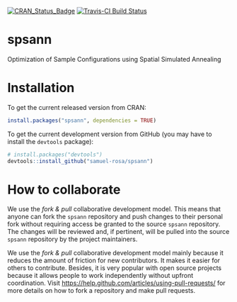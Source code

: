 [![CRAN_Status_Badge](http://www.r-pkg.org/badges/version/spsann)](http://cran.r-project.org/package=spsann)
[![Travis-CI Build Status](https://travis-ci.org/samuel-rosa/spsann.svg?branch=master)](https://travis-ci.org/samuel-rosa/spsann)

spsann
======

Optimization of Sample Configurations using Spatial Simulated Annealing

# Installation

To get the current released version from CRAN:

```R
install.packages("spsann", dependencies = TRUE)
```

To get the current development version from GitHub (you may have to install
the `devtools` package):

```R
# install.packages("devtools")
devtools::install_github("samuel-rosa/spsann")
```
# How to collaborate

We use the *fork & pull* collaborative development model. This means that 
anyone can fork the `spsann` repository and push changes to their personal fork
without requiring access be granted to the source `spsann` repository. The 
changes will be reviewed and, if pertinent, will be pulled into the source
`spsann` repository by the project maintainers.

We use the *fork & pull* collaborative development model mainly because it 
reduces the amount of friction for new contributors. It makes it easier for
others to contribute. Besides, it is very popular with open source projects 
because it allows people to work independently without upfront coordination.
Visit https://help.github.com/articles/using-pull-requests/ for more details on
how to fork a repository and make pull requests.
